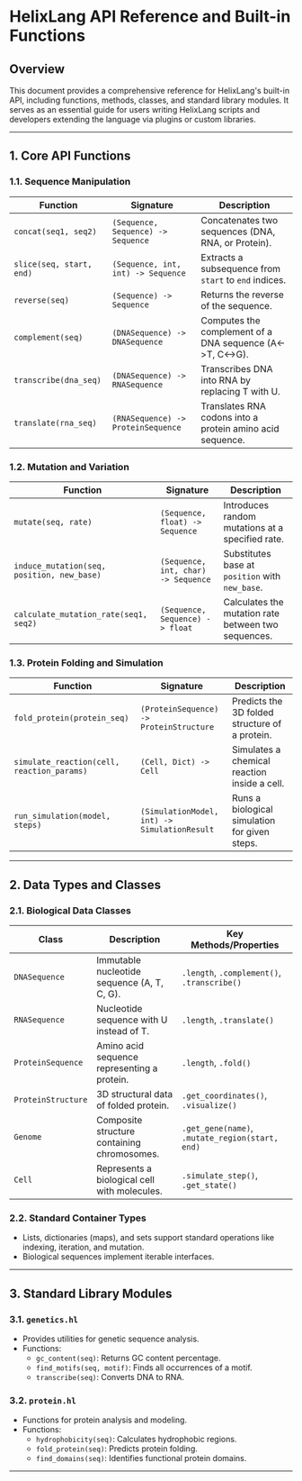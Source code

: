 # HelixLang API Reference and Built-in Functions

## Overview

This document provides a comprehensive reference for HelixLang's built-in API, including functions, methods, classes, and standard library modules. It serves as an essential guide for users writing HelixLang scripts and developers extending the language via plugins or custom libraries.

---

## 1. Core API Functions

### 1.1. Sequence Manipulation

| Function            | Signature                          | Description                                           |
|---------------------|----------------------------------|-------------------------------------------------------|
| `concat(seq1, seq2)`| `(Sequence, Sequence) -> Sequence`| Concatenates two sequences (DNA, RNA, or Protein).   |
| `slice(seq, start, end)` | `(Sequence, int, int) -> Sequence` | Extracts a subsequence from `start` to `end` indices.|
| `reverse(seq)`      | `(Sequence) -> Sequence`          | Returns the reverse of the sequence.                  |
| `complement(seq)`   | `(DNASequence) -> DNASequence`    | Computes the complement of a DNA sequence (A<->T, C<->G).|
| `transcribe(dna_seq)` | `(DNASequence) -> RNASequence`  | Transcribes DNA into RNA by replacing T with U.       |
| `translate(rna_seq)` | `(RNASequence) -> ProteinSequence`| Translates RNA codons into a protein amino acid sequence.|

### 1.2. Mutation and Variation

| Function              | Signature                            | Description                                         |
|-----------------------|------------------------------------|---------------------------------------------------|
| `mutate(seq, rate)`   | `(Sequence, float) -> Sequence`    | Introduces random mutations at a specified rate. |
| `induce_mutation(seq, position, new_base)` | `(Sequence, int, char) -> Sequence` | Substitutes base at `position` with `new_base`.  |
| `calculate_mutation_rate(seq1, seq2)` | `(Sequence, Sequence) -> float`   | Calculates the mutation rate between two sequences.|

### 1.3. Protein Folding and Simulation

| Function               | Signature                             | Description                                      |
|------------------------|-------------------------------------|------------------------------------------------|
| `fold_protein(protein_seq)` | `(ProteinSequence) -> ProteinStructure` | Predicts the 3D folded structure of a protein. |
| `simulate_reaction(cell, reaction_params)` | `(Cell, Dict) -> Cell`          | Simulates a chemical reaction inside a cell.    |
| `run_simulation(model, steps)` | `(SimulationModel, int) -> SimulationResult` | Runs a biological simulation for given steps. |

---

## 2. Data Types and Classes

### 2.1. Biological Data Classes

| Class                 | Description                                   | Key Methods/Properties                         |
|-----------------------|-----------------------------------------------|----------------------------------------------|
| `DNASequence`         | Immutable nucleotide sequence (A, T, C, G).   | `.length`, `.complement()`, `.transcribe()` |
| `RNASequence`         | Nucleotide sequence with U instead of T.      | `.length`, `.translate()`                     |
| `ProteinSequence`     | Amino acid sequence representing a protein.  | `.length`, `.fold()`                          |
| `ProteinStructure`    | 3D structural data of folded protein.         | `.get_coordinates()`, `.visualize()`         |
| `Genome`              | Composite structure containing chromosomes.   | `.get_gene(name)`, `.mutate_region(start, end)` |
| `Cell`                | Represents a biological cell with molecules. | `.simulate_step()`, `.get_state()`            |

### 2.2. Standard Container Types

- Lists, dictionaries (maps), and sets support standard operations like indexing, iteration, and mutation.
- Biological sequences implement iterable interfaces.

---

## 3. Standard Library Modules

### 3.1. `genetics.hl`

- Provides utilities for genetic sequence analysis.
- Functions:
  - `gc_content(seq)`: Returns GC content percentage.
  - `find_motifs(seq, motif)`: Finds all occurrences of a motif.
  - `transcribe(seq)`: Converts DNA to RNA.

### 3.2. `protein.hl`

- Functions for protein analysis and modeling.
- Functions:
  - `hydrophobicity(seq)`: Calculates hydrophobic regions.
  - `fold_protein(seq)`: Predicts protein folding.
  - `find_domains(seq)`: Identifies functional protein domains.

---
